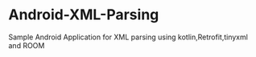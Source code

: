 # Android-XML-Parsing
Sample Android Application for XML parsing using kotlin,Retrofit,tinyxml and ROOM 
